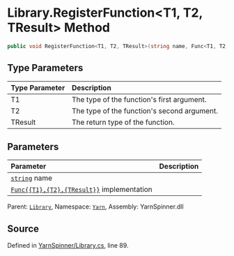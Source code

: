 # Library.RegisterFunction<T1, T2, TResult> Method


```csharp
public void RegisterFunction<T1, T2, TResult>(string name, Func<T1, T2, TResult> implementation)
```

## Type Parameters
|Type Parameter|Description|
|:---|:---|
|T1|The type of the function's first argument.|
|T2|The type of the function's second argument.|
|TResult|The return type of the function.|
## Parameters
|Parameter|Description|
|:---|:---|
|[`string`](https://docs.microsoft.com/dotnet/api/System.String) name||
|[`Func{{T1},{T2},{TResult}}`](https://docs.microsoft.com/dotnet/api/System.Func{{T1},{T2},{TResult}}) implementation||


<div class="class-metadata">

Parent: [`Library`](/api/csharp/yarn/library.md), Namespace: [`Yarn`](/api/csharp/yarn/README.md), Assembly: YarnSpinner.dll
</div>

## Source
Defined in [YarnSpinner/Library.cs](https://github.com/YarnSpinnerTool/YarnSpinner//blob/develop/YarnSpinner/Library.cs#L89), line 89.
